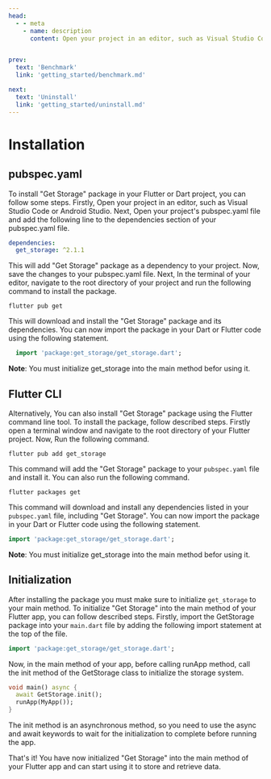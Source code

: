 ```yaml
---
head:
  - - meta
    - name: description
      content: Open your project in an editor, such as Visual Studio Code or Android Studio. Next, Open your project's pubspec.yaml file and add the following line to the dependencies section of your pubspec.yaml file.


prev:
  text: 'Benchmark'
  link: 'getting_started/benchmark.md'

next:
  text: 'Uninstall'
  link: 'getting_started/uninstall.md'
---
```


# Installation

## pubspec.yaml

To install "Get Storage" package in your Flutter or Dart project, you can follow some steps. Firstly, Open your project in an editor, such as Visual Studio Code or Android Studio. Next, Open your project's pubspec.yaml file and add the following line to the dependencies section of your pubspec.yaml file.

```yaml
dependencies:
  get_storage: ^2.1.1
```

This will add "Get Storage" package as a dependency to your project. Now, save the changes to your pubspec.yaml file. Next, In the terminal of your editor, navigate to the root directory of your project and run the following command to install the package.

```shell
flutter pub get
```

This will download and install the "Get Storage" package and its dependencies. You can now import the package in your Dart or Flutter code using the following statement.

```dart
  import 'package:get_storage/get_storage.dart';
```

**Note**: You must initialize get_storage into the main method befor using it.

## Flutter CLI

Alternatively, You can also install "Get Storage" package using the Flutter command line tool. To install the package, follow described steps. Firstly open a terminal window and navigate to the root directory of your Flutter project. Now, Run the following command.

```shell
flutter pub add get_storage
```

This command will add the "Get Storage" package to your `pubspec.yaml` file and install it. You can also run the following command.

```shell
flutter packages get
```

This command will download and install any dependencies listed in your `pubspec.yaml` file, including "Get Storage". You can now import the package in your Dart or Flutter code using the following statement.

```dart
import 'package:get_storage/get_storage.dart';
```

**Note**: You must initialize get_storage into the main method befor using it.

## Initialization

After installing the package you must make sure to initialize `get_storage` to your main method. To initialize "Get Storage" into the main method of your Flutter app, you can follow described steps. Firstly, import the GetStorage package into your `main.dart` file by adding the following import statement at the top of the file.

```dart
import 'package:get_storage/get_storage.dart';
```

Now, in the main method of your app, before calling runApp method, call the init method of the GetStorage class to initialize the storage system.

```dart
void main() async {
  await GetStorage.init();
  runApp(MyApp());
}
```

The init method is an asynchronous method, so you need to use the async and await keywords to wait for the initialization to complete before running the app.

That's it! You have now initialized "Get Storage" into the main method of your Flutter app and can start using it to store and retrieve data.
